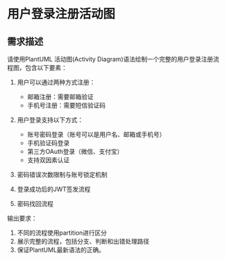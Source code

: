 # 用户登录注册活动图

## 需求描述
请使用PlantUML 活动图(Activity Diagram)语法绘制一个完整的用户登录注册流程图，包含以下要素：

1. 用户可以通过两种方式注册：
   - 邮箱注册：需要邮箱验证
   - 手机号注册：需要短信验证码

2. 用户登录支持以下方式：
   - 账号密码登录（账号可以是用户名、邮箱或手机号）
   - 手机验证码登录
   - 第三方OAuth登录（微信、支付宝）
   - 支持双因素认证

3. 密码错误次数限制与账号锁定机制
4. 登录成功后的JWT签发流程
5. 密码找回流程

输出要求：
1. 不同的流程使用partition进行区分
2. 展示完整的流程，包括分支、判断和出错处理路径
3. 保证PlantUML最新语法的正确。
